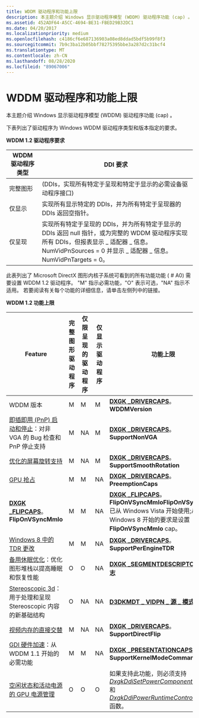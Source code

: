 ```yaml
---
title: WDDM 驱动程序和功能上限
description: 本主题介绍 Windows 显示驱动程序模型 (WDDM) 驱动程序功能 (cap) 。
ms.assetid: 452ADF64-A5CC-4694-BE31-FBED29B32DC1
ms.date: 04/20/2017
ms.localizationpriority: medium
ms.openlocfilehash: c4186cf6e687136903a08ed8ddad5bdf5b99f8f3
ms.sourcegitcommit: 7b9c3ba12b05bbf78275395bbe3a287d2c31bcf4
ms.translationtype: MT
ms.contentlocale: zh-CN
ms.lasthandoff: 08/28/2020
ms.locfileid: "89067006"
---
```

# <a name="wddm-driver-and-feature-caps"></a>WDDM 驱动程序和功能上限


本主题介绍 Windows 显示驱动程序模型 (WDDM) 驱动程序功能 (cap) 。

下表列出了驱动程序为 Windows WDDM 驱动程序类型和版本指定的要求。

**WDDM 1.2 驱动程序要求**

| WDDM 驱动程序类型 | DDI 要求                                                                                                                                                                                                                                           |
|------------------|------------------------------------------------------------------------------------------------------------------------------------------------------------------------------------------------------------------------------------------------------------|
| 完整图形    |  (DDIs，实现所有特定于呈现和特定于显示的必需设备驱动程序接口)                                                                                                                                                             |
| 仅显示     | 实现所有显示特定的 DDIs，并为所有特定于呈现器的 DDIs 返回空指针。                                                                                                                                                         |
| 仅呈现      | 实现所有特定于呈现的 DDIs，并为所有特定于显示的 DDIs 返回 null 指针，或为完整的 WDDM 驱动程序实现所有 DDIs，但报表显示 \_ 适配器 \_ 信息。NumVidPnSources = 0 并显示 \_ 适配器 \_ 信息。NumVidPnTargets = 0。 |

 

此表列出了 Microsoft DirectX 图形内核子系统可看到的所有功能功能 ( # A0) 需要设置 WDDM 1.2 驱动程序。 "M" 指示必需功能，"O" 表示可选，"NA" 指示不适用。 若要阅读有关每个功能的详细信息，请单击左侧列中的链接。

**WDDM 1.2 功能上限**

| Feature                                                                                                                                          | 完整图形驱动程序 | 仅限呈现的驱动程序 | 仅显示驱动程序 | 功能上限                                                                                                                                                                                                                   |
|--------------------------------------------------------------------------------------------------------------------------------------------------|----------------------|--------------------|---------------------|--------------------------------------------------------------------------------------------------------------------------------------------------------------------------------------------------------------------------------|
| WDDM 版本                                                                                                                                     | M                    | M                  | M                   | [**DXGK \_DRIVERCAPS**](/windows-hardware/drivers/ddi/d3dkmddi/ns-d3dkmddi-_dxgk_drivercaps)。**WDDMVersion**                                                                                                                                                                |
| [即插即用 (PnP) 启动和停止](plug-and-play--pnp--start-and-stop-cases.md)：对非 VGA 的 Bug 检查和 PnP 停止支持                   | M                    | NA                 | M                   | [**DXGK \_DRIVERCAPS**](/windows-hardware/drivers/ddi/d3dkmddi/ns-d3dkmddi-_dxgk_drivercaps)。**SupportNonVGA**                                                                                                                                                              |
| [优化的屏幕旋转支持](optimized-screen-rotation-support.md)                                                                       | M                    | NA                 | M                   | [**DXGK \_DRIVERCAPS**](/windows-hardware/drivers/ddi/d3dkmddi/ns-d3dkmddi-_dxgk_drivercaps)。**SupportSmoothRotation**                                                                                                                                                      |
| [GPU 抢占](gpu-preemption.md)                                                                                                             | M                    | M                  | NA                  | [**DXGK \_DRIVERCAPS**](/windows-hardware/drivers/ddi/d3dkmddi/ns-d3dkmddi-_dxgk_drivercaps)。**PreemptionCaps**                                                                                                                                                             |
| [**DXGK \_FLIPCAPS**](/windows-hardware/drivers/ddi/d3dkmddi/ns-d3dkmddi-_dxgk_flipcaps)。**FlipOnVSyncMmIo**                                                                                  | M                    | M                  | NA                  | [**DXGK \_FLIPCAPS**](/windows-hardware/drivers/ddi/d3dkmddi/ns-d3dkmddi-_dxgk_flipcaps)。**FlipOnVSyncMmIoFlipOnVSyncMmIo** 已从 Windows Vista 开始使用;从 Windows 8 开始的要求是设置 **FlipOnVSyncMmIo** cap。                       |
| [Windows 8 中的 TDR 更改](tdr-changes-in-windows-8.md)                                                                                         | M                    | M                  | NA                  | [**DXGK \_DRIVERCAPS**](/windows-hardware/drivers/ddi/d3dkmddi/ns-d3dkmddi-_dxgk_drivercaps)。**SupportPerEngineTDR**                                                                                                                                                        |
| [备用休眠优化](standby-hibernate-optimizations.md)：优化图形堆栈以提高睡眠和恢复性能 | O                    | O                  | NA                  | [**DXGK \_SEGMENTDESCRIPTOR3**](/windows-hardware/drivers/ddi/d3dkmddi/ns-d3dkmddi-_dxgk_segmentdescriptor3)。**标志**                                                                                                                                                      |
| [Stereoscopic 3d](stereoscopic-3d.md)：用于处理和呈现 Stereoscopic 内容的新基础结构                                           | O                    | NA                 | NA                  | [**D3DKMDT \_ VIDPN \_ 源 \_ 模式 \_ 类型**](/windows-hardware/drivers/ddi/d3dkmdt/ne-d3dkmdt-_d3dkmdt_vidpn_source_mode_type)                                                                                                                                               |
| [视频内存的直接交替](direct-flip-of-video-memory.md)                                                                                   | M                    | NA                 | NA                  | [**DXGK \_DRIVERCAPS**](/windows-hardware/drivers/ddi/d3dkmddi/ns-d3dkmddi-_dxgk_drivercaps)。**SupportDirectFlip**                                                                                                                                                          |
| [GDI 硬件加速](gdi-hardware-acceleration.md)：从 WDDM 1.1 开始的必需功能                                            | M                    | M                  | NA                  | [**DXGK \_PRESENTATIONCAPS**](/windows-hardware/drivers/ddi/d3dkmddi/ns-d3dkmddi-_dxgk_presentationcaps)。**SupportKernelModeCommandBuffer**                                                                                                                                 |
| [空闲状态和活动电源的 GPU 电源管理](gpu-power-management-of-idle-and-active-power.md)                                        | O                    | O                  | O                   | 如果支持此功能，则必须支持 [*DxgkDdiSetPowerComponentFState*](/windows-hardware/drivers/ddi/d3dkmddi/nc-d3dkmddi-dxgkddisetpowercomponentfstate) 和 [*DxgkDdiPowerRuntimeControlRequest*](/windows-hardware/drivers/ddi/d3dkmddi/nc-d3dkmddi-dxgkddipowerruntimecontrolrequest) 函数。 |

 

 

